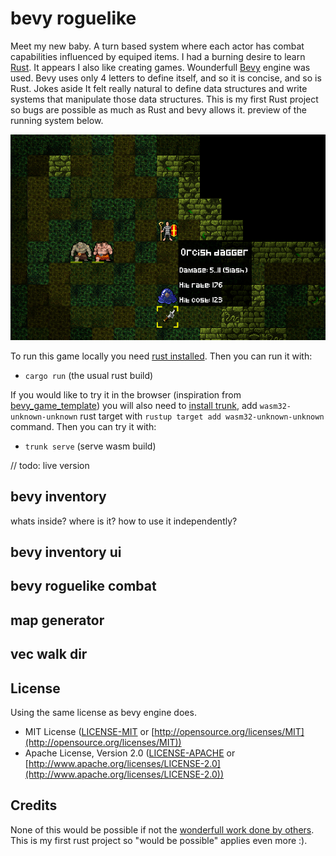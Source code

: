 # bevy roguelike

Meet my new baby. A turn based system where each actor has combat capabilities influenced by equiped items. I had a burning desire to learn [Rust](https://www.rust-lang.org/). It appears I also like creating games. Wounderfull [Bevy](https://bevyengine.org/) engine was used. Bevy uses only 4 letters to define itself, and so it is concise, and so is Rust. Jokes aside It felt really natural to define data structures and write systems that manipulate those data structures. This is my first Rust project so bugs are possible as much as Rust and bevy allows it. preview of the running system below.

![bevy roguelike](example.png)

To run this game locally you need [rust installed](https://www.rust-lang.org/tools/install). Then you can run it with:

- `cargo run` (the usual rust build)

If you would like to try it in the browser (inspiration from [bevy_game_template](https://github.com/NiklasEi/bevy_game_template)) you will also need to [install trunk](https://trunkrs.dev/#install), add `wasm32-unknown-unknown` rust target with `rustup target add wasm32-unknown-unknown` command. Then you can try it with:

- `trunk serve` (serve wasm build)

// todo: live version

## bevy inventory

whats inside? where is it? how to use it independently?

## bevy inventory ui

## bevy roguelike combat

## map generator

## vec walk dir

## License

Using the same license as bevy engine does.

- MIT License ([LICENSE-MIT](LICENSE-MIT) or [http://opensource.org/licenses/MIT](http://opensource.org/licenses/MIT))
- Apache License, Version 2.0 ([LICENSE-APACHE](LICENSE-APACHE) or [http://www.apache.org/licenses/LICENSE-2.0](http://www.apache.org/licenses/LICENSE-2.0))

## Credits

None of this would be possible if not the [wonderfull work done by others](credits/CREDITS.md). This is my first rust project so "would be possible" applies even more :).
